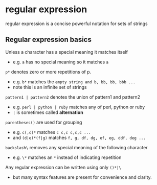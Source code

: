# regular expression

regular expression is a concise powerful notation for sets of strings

## Regular expression basics

Unless a character has a special meaning it matches itself
- e.g. ```a``` has no special meaning so it matches ```a```

```p*``` denotes zero or more repetitions of p.
- e.g. ```b*``` matches the ```empty string and b, bb, bb, bbb ...```
- note this is an infinite set of strings

```pattern1 | pattern2``` denotes the union of pattern1 and pattern2
- e.g. ```perl | python | ruby``` matches any of perl, python or ruby
- ```|``` is sometimes called **alternation**

```parentheses()``` are used for grouping
- e.g. ```c(,c)*``` matches ```c c,c c,c,c ...```
- and ```(d|e)*(f|g)``` matches ```f, g, df, dg, ef, eg, ddf, deg ...```

```backslash\``` removes any special meaning of the following character
- e.g. ```\*``` matches an ```*``` instead of indicating repetition

Any regular expression can be written using only ```()*|\```
- but many syntax features are present for convenience and clarity.
